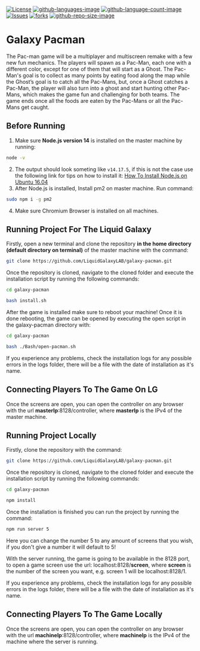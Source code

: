 [![License](https://img.shields.io/github/license/LiquidGalaxyLAB/galaxy-pacman.svg)](https://opensource.org/licenses/Apache-2.0) [![github-languages-image](https://img.shields.io/github/languages/top/LiquidGalaxyLAB/galaxy-pacman.svg?color=red)]() [![github-language-count-image](https://img.shields.io/github/languages/count/LiquidGalaxyLAB/galaxy-pacman.svg)]() [![Issues](https://img.shields.io/github/issues/LiquidGalaxyLAB/galaxy-pacman.svg)](https://github.com/LiquidGalaxyLAB/galaxy-pacman/issues) [![forks](https://img.shields.io/github/forks/LiquidGalaxyLAB/galaxy-pacman.svg)]() [![github-repo-size-image](https://img.shields.io/github/repo-size/LiquidGalaxyLAB/galaxy-pacman.svg?color=yellow)]()

# Galaxy Pacman

The Pac-man game will be a multiplayer and multiscreen remake with a few new fun mechanics. The players will spawn as a Pac-Man, each one with a different color, except for one of them that will start as a Ghost. The Pac-Man's goal is to collect as many points by eating food along the map while the Ghost’s goal is to catch all the Pac-Mans, but, once a Ghost catches a Pac-Man, the player will also turn into a ghost and start hunting other Pac-Mans, which makes the game fun and challenging for both teams. The game ends once all the foods are eaten by the Pac-Mans or all the Pac-Mans get caught.

## Before Running
1. Make sure **Node.js version 14** is installed on the master machine by running:
```bash
node -v
```
2. The output should look someting like `v14.17.5`, if this is not the case use the following link for tips on how to install it:
[How To Install Node.js on Ubuntu 16.04](https://tecadmin.net/install-latest-nodejs-npm-on-ubuntu/)
3. After Node.js is installed, Install pm2 on master machine. Run command:
```bash
sudo npm i -g pm2
```
4. Make sure Chromium Browser is installed on all machines.

## Running Project For The Liquid Galaxy
Firstly, open a new terminal and clone the repository **in the home directory (default directory on terminal)** of the master machine with the command:
```bash
git clone https://github.com/LiquidGalaxyLAB/galaxy-pacman.git
```

Once the repository is cloned, navigate to the cloned folder and execute the installation script by running the following commands:
```bash
cd galaxy-pacman

bash install.sh
```

After the game is installed make sure to reboot your machine! Once it is done rebooting, the game can be opened by executing the open script in the galaxy-pacman directory with:
```bash
cd galaxy-pacman

bash ./Bash/open-pacman.sh
```
If you experience any problems, check the installation logs for any possible errors in the logs folder, there will be a file with the date of installation as it's name.

## Connecting Players To The Game On LG
Once the screens are open, you can open the controller on any browser with the url **masterIp**:8128/controller, where **masterIp** is the IPv4 of the master machine.

## Running Project Locally
Firstly, clone the repository with the command:
```bash
git clone https://github.com/LiquidGalaxyLAB/galaxy-pacman.git
```

Once the repository is cloned, navigate to the cloned folder and execute the installation script by running the following commands:
```bash
cd galaxy-pacman

npm install
``` 

Once the installation is finished you can run the project by running the command:
```bash
npm run server 5
```
Here you can change the number 5 to any amount of screens that you wish, if you don't give a number it will default to 5!

With the server running, the game is going to be available in the 8128 port, to open a game screen use the url: localhost:8128/**screen**, where **screen** is the number of the screen you want, e.g. screen 1 will be localhost:8128/1.

If you experience any problems, check the installation logs for any possible errors in the logs folder, there will be a file with the date of installation as it's name.

## Connecting Players To The Game Locally
Once the screens are open, you can open the controller on any browser with the url **machineIp**:8128/controller, where **machineIp** is the IPv4 of the machine where the server is running.
